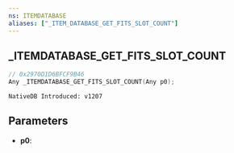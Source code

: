 ```yaml
---
ns: ITEMDATABASE
aliases: ["_ITEM_DATABASE_GET_FITS_SLOT_COUNT"]
---
```

## _ITEMDATABASE_GET_FITS_SLOT_COUNT

```c
// 0x2970D1D6BFCF9B46
Any _ITEMDATABASE_GET_FITS_SLOT_COUNT(Any p0);
```

```
NativeDB Introduced: v1207
```

## Parameters
* **p0**:
